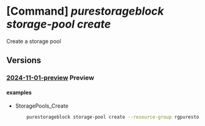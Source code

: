 # [Command] _purestorageblock storage-pool create_

Create a storage pool

## Versions

### [2024-11-01-preview](/Resources/mgmt-plane/L3N1YnNjcmlwdGlvbnMve30vcmVzb3VyY2Vncm91cHMve30vcHJvdmlkZXJzL3B1cmVzdG9yYWdlLmJsb2NrL3N0b3JhZ2Vwb29scy97fQ==/2024-11-01-preview.xml) **Preview**

<!-- mgmt-plane /subscriptions/{}/resourcegroups/{}/providers/purestorage.block/storagepools/{} 2024-11-01-preview -->

#### examples

- StoragePools_Create
    ```bash
        purestorageblock storage-pool create --resource-group rgpurestorage --storage-pool-name storagePoolname --availability-zone vknyl --vnet-injection "{subnet-id:tnlctolrxdvnkjiphlrdxq,vnet-id:zbumtytyqwewjcyckwqchiypshv}" --provisioned-bandwidth-mb-per-sec 17 --reservation-resource-id xiowoxnbtcotutcmmrofvgdi --type None --user-assigned-identities "{key4211:{}}" --tags "{key7593:vsyiygyurvwlfaezpuqu}" --location lonlc
    ```
